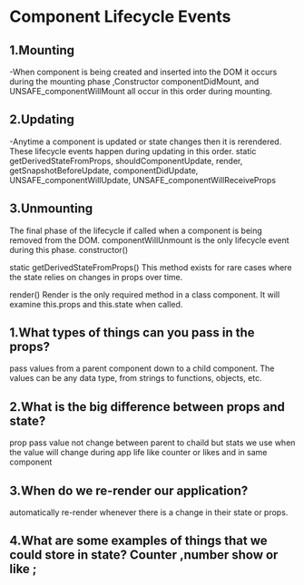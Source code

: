 # Component Lifecycle Events

## 1.Mounting 
 -When component is being created and inserted into the DOM it occurs during the mounting phase ,Constructor componentDidMount, and UNSAFE_componentWillMount all occur in this order during mounting.
 
 ## 2.Updating
-Anytime a component is updated or state changes then it is rerendered. These lifecycle events happen during updating in this order.
static getDerivedStateFromProps, shouldComponentUpdate, render,
getSnapshotBeforeUpdate, componentDidUpdate, UNSAFE_componentWillUpdate, UNSAFE_componentWillReceiveProps

## 3.Unmounting

The final phase of the lifecycle if called when a component is being removed from the DOM. componentWillUnmount is the only lifecycle event during this phase.
constructor()

static getDerivedStateFromProps()
This method exists for rare cases where the state relies on changes in props over time.

render()
Render is the only required method in a class component. It will examine this.props and this.state when called.

## 1.What types of things can you pass in the props?
 pass values from a parent component down to a child component. The values can be any data type, from strings to functions, objects, etc.
## 2.What is the big difference between props and state?
prop pass value not change between parent to chaild but stats we use when the value will change during app life like counter or likes  and in same component 
## 3.When do we re-render our application?
 automatically re-render whenever there is a change in their state or props. 
## 4.What are some examples of things that we could store in state? Counter ,number show or like ;
